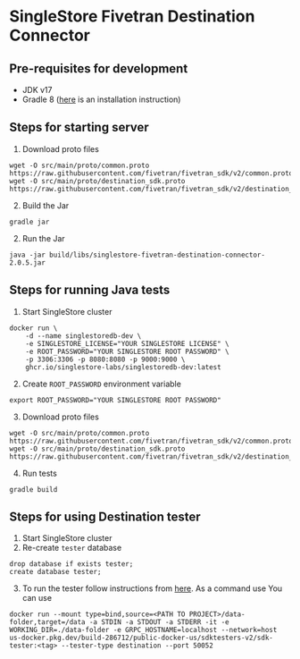 # SingleStore Fivetran Destination Connector

## Pre-requisites for development

- JDK v17
- Gradle 8 ([here](https://gradle.org/install/#manually) is an installation instruction)

## Steps for starting server

1. Download proto files

```
wget -O src/main/proto/common.proto https://raw.githubusercontent.com/fivetran/fivetran_sdk/v2/common.proto
wget -O src/main/proto/destination_sdk.proto https://raw.githubusercontent.com/fivetran/fivetran_sdk/v2/destination_sdk.proto
```

2. Build the Jar

```
gradle jar
```

2. Run the Jar

```
java -jar build/libs/singlestore-fivetran-destination-connector-2.0.5.jar
```

## Steps for running Java tests

1. Start SingleStore cluster

```
docker run \
    -d --name singlestoredb-dev \
    -e SINGLESTORE_LICENSE="YOUR SINGLESTORE LICENSE" \
    -e ROOT_PASSWORD="YOUR SINGLESTORE ROOT PASSWORD" \
    -p 3306:3306 -p 8080:8080 -p 9000:9000 \
    ghcr.io/singlestore-labs/singlestoredb-dev:latest
```

2. Create `ROOT_PASSWORD` environment variable

```
export ROOT_PASSWORD="YOUR SINGLESTORE ROOT PASSWORD"
```

3. Download proto files

```
wget -O src/main/proto/common.proto https://raw.githubusercontent.com/fivetran/fivetran_sdk/v2/common.proto
wget -O src/main/proto/destination_sdk.proto https://raw.githubusercontent.com/fivetran/fivetran_sdk/v2/destination_sdk.proto
```

4. Run tests

```
gradle build
```

## Steps for using Destination tester

1. Start SingleStore cluster
2. Re-create `tester` database

```
drop database if exists tester;
create database tester;
```

3. To run the tester follow instructions
   from [here](https://github.com/fivetran/fivetran_sdk/blob/v2/tools/destination-connector-tester/README.md). As a
   command use You can use

```
docker run --mount type=bind,source=<PATH TO PROJECT>/data-folder,target=/data -a STDIN -a STDOUT -a STDERR -it -e WORKING_DIR=./data-folder -e GRPC_HOSTNAME=localhost --network=host us-docker.pkg.dev/build-286712/public-docker-us/sdktesters-v2/sdk-tester:<tag> --tester-type destination --port 50052
```
